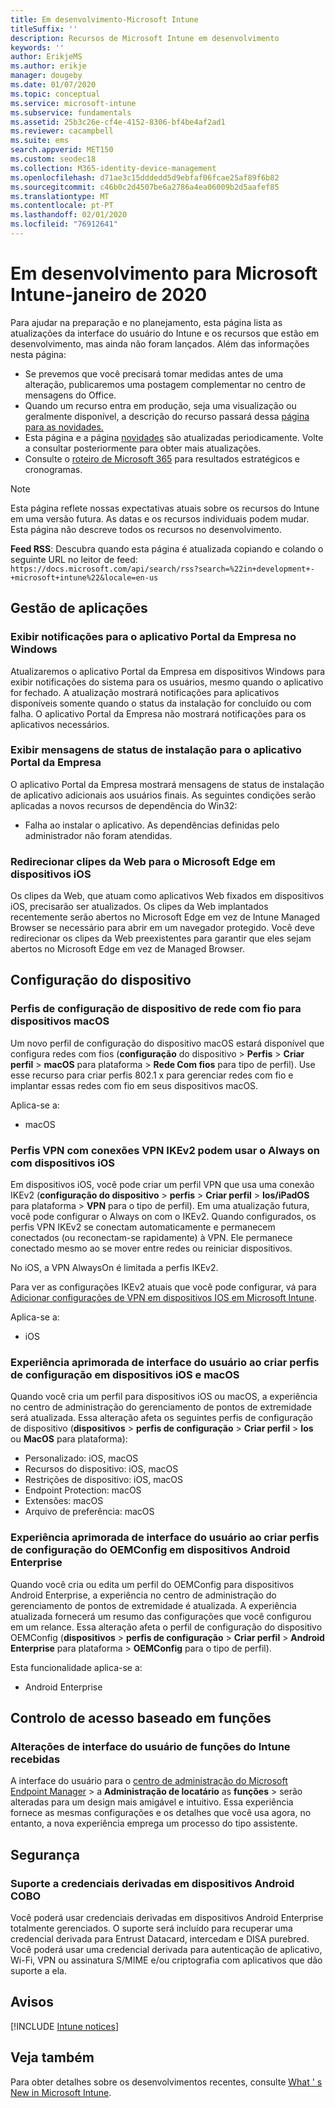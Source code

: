 ```yaml
---
title: Em desenvolvimento-Microsoft Intune
titleSuffix: ''
description: Recursos de Microsoft Intune em desenvolvimento
keywords: ''
author: ErikjeMS
ms.author: erikje
manager: dougeby
ms.date: 01/07/2020
ms.topic: conceptual
ms.service: microsoft-intune
ms.subservice: fundamentals
ms.assetid: 25b3c26e-cf4e-4152-8306-bf4be4af2ad1
ms.reviewer: cacampbell
ms.suite: ems
search.appverid: MET150
ms.custom: seodec18
ms.collection: M365-identity-device-management
ms.openlocfilehash: d71ae3c15dddedd5d9ebfaf06fcae25af89f6b82
ms.sourcegitcommit: c46b0c2d4507be6a2786a4ea06009b2d5aafef85
ms.translationtype: MT
ms.contentlocale: pt-PT
ms.lasthandoff: 02/01/2020
ms.locfileid: "76912641"
---
```

# <a name="in-development-for-microsoft-intune---january-2020"></a>Em desenvolvimento para Microsoft Intune-janeiro de 2020

Para ajudar na preparação e no planejamento, esta página lista as atualizações da interface do usuário do Intune e os recursos que estão em desenvolvimento, mas ainda não foram lançados. Além das informações nesta página: 

- Se prevemos que você precisará tomar medidas antes de uma alteração, publicaremos uma postagem complementar no centro de mensagens do Office.
- Quando um recurso entra em produção, seja uma visualização ou geralmente disponível, a descrição do recurso passará dessa [página para as novidades.](whats-new.md)
- Esta página e a página [novidades](whats-new.md) são atualizadas periodicamente. Volte a consultar posteriormente para obter mais atualizações.
- Consulte o [roteiro de Microsoft 365](https://www.microsoft.com/microsoft-365/roadmap?rtc=2&filters=EMS) para resultados estratégicos e cronogramas.

> [!NOTE]
> Esta página reflete nossas expectativas atuais sobre os recursos do Intune em uma versão futura. As datas e os recursos individuais podem mudar. Esta página não descreve todos os recursos no desenvolvimento.

**Feed RSS**: Descubra quando esta página é atualizada copiando e colando o seguinte URL no leitor de feed: `https://docs.microsoft.com/api/search/rss?search=%22in+development+-+microsoft+intune%22&locale=en-us`

<!--
## What's coming to Intune in the Azure portal 
## What's coming to Intune apps
## Notices
-->

<!-- Common categories:  
## App management
## Device configuration
## Device enrollment
## Device management
## Intune apps
## Monitor and troubleshoot
## Role-based access control
## Security

-->
 
<!-- ***********************************************-->
## <a name="app-management"></a>Gestão de aplicações

### <a name="display-notifications-for-the-company-portal-app-on-windows---1808082----"></a>Exibir notificações para o aplicativo Portal da Empresa no Windows<!-- 1808082  -->
Atualizaremos o aplicativo Portal da Empresa em dispositivos Windows para exibir notificações do sistema para os usuários, mesmo quando o aplicativo for fechado. A atualização mostrará notificações para aplicativos disponíveis somente quando o status da instalação for concluído ou com falha. O aplicativo Portal da Empresa não mostrará notificações para os aplicativos necessários. 

### <a name="display-installation-status-messages-for-the-company-portal-app---2514416----"></a>Exibir mensagens de status de instalação para o aplicativo Portal da Empresa<!-- 2514416  -->
O aplicativo Portal da Empresa mostrará mensagens de status de instalação de aplicativo adicionais aos usuários finais. As seguintes condições serão aplicadas a novos recursos de dependência do Win32:
- Falha ao instalar o aplicativo. As dependências definidas pelo administrador não foram atendidas.

### <a name="retarget-web-clips-to-microsoft-edge-on-ios-devices---5455276---"></a>Redirecionar clipes da Web para o Microsoft Edge em dispositivos iOS<!-- 5455276 -->
Os clipes da Web, que atuam como aplicativos Web fixados em dispositivos iOS, precisarão ser atualizados. Os clipes da Web implantados recentemente serão abertos no Microsoft Edge em vez de Intune Managed Browser se necessário para abrir em um navegador protegido. Você deve redirecionar os clipes da Web preexistentes para garantir que eles sejam abertos no Microsoft Edge em vez de Managed Browser. 


<!-- ***********************************************-->
## <a name="device-configuration"></a>Configuração do dispositivo

### <a name="wired-network-device-configuration-profiles-for-macos-devices---3508686----"></a>Perfis de configuração de dispositivo de rede com fio para dispositivos macOS<!-- 3508686  -->
Um novo perfil de configuração do dispositivo macOS estará disponível que configura redes com fios (**configuração** do dispositivo > **Perfis** > **Criar perfil** > **macOS** para plataforma > **Rede Com fios** para tipo de perfil). Use esse recurso para criar perfis 802.1 x para gerenciar redes com fio e implantar essas redes com fio em seus dispositivos macOS.

Aplica-se a:
- macOS

### <a name="vpn-profiles-with-ikev2-vpn-connections-can-use-always-on-with-ios-devices----1947932-idready---"></a>Perfis VPN com conexões VPN IKEv2 podem usar o Always on com dispositivos iOS <!-- 1947932 idready -->
Em dispositivos iOS, você pode criar um perfil VPN que usa uma conexão IKEv2 (**configuração do dispositivo** > **perfis** > **Criar perfil** > **Ios/iPadOS** para plataforma > **VPN** para o tipo de perfil). Em uma atualização futura, você pode configurar o Always on com o IKEv2. Quando configurados, os perfis VPN IKEv2 se conectam automaticamente e permanecem conectados (ou reconectam-se rapidamente) à VPN. Ele permanece conectado mesmo ao se mover entre redes ou reiniciar dispositivos.

No iOS, a VPN AlwaysOn é limitada a perfis IKEv2.

Para ver as configurações IKEv2 atuais que você pode configurar, vá para [Adicionar configurações de VPN em dispositivos IOS em Microsoft Intune](../configuration/vpn-settings-ios.md#ikev2-settings).

Aplica-se a:
- iOS

### <a name="improved-user-interface-experience-when-creating-configuration-profiles-on-ios-and-macos-devices---5569008-5569039-5569057-5569110-5569116-5569131-5569139-5569153-5859984-idready---"></a>Experiência aprimorada de interface do usuário ao criar perfis de configuração em dispositivos iOS e macOS<!-- 5569008-5569039-5569057-5569110-5569116-5569131-5569139-5569153-5859984 idready -->
Quando você cria um perfil para dispositivos iOS ou macOS, a experiência no centro de administração do gerenciamento de pontos de extremidade será atualizada. Essa alteração afeta os seguintes perfis de configuração de dispositivo (**dispositivos** > **perfis de configuração** > **Criar perfil** > **Ios** ou **MacOS** para plataforma):

- Personalizado: iOS, macOS
- Recursos do dispositivo: iOS, macOS
- Restrições de dispositivo: iOS, macOS
- Endpoint Protection: macOS
- Extensões: macOS
- Arquivo de preferência: macOS

### <a name="improved-user-interface-experience-when-creating-oemconfig-configuration-profiles-on-android-enterprise-devices---5568645-idready----"></a>Experiência aprimorada de interface do usuário ao criar perfis de configuração do OEMConfig em dispositivos Android Enterprise<!-- 5568645 idready  -->
Quando você cria ou edita um perfil do OEMConfig para dispositivos Android Enterprise, a experiência no centro de administração do gerenciamento de pontos de extremidade é atualizada. A experiência atualizada fornecerá um resumo das configurações que você configurou em um relance. Essa alteração afeta o perfil de configuração do dispositivo OEMConfig (**dispositivos** > **perfis de configuração** > **Criar perfil** > **Android Enterprise** para plataforma > **OEMConfig** para o tipo de perfil).

Esta funcionalidade aplica-se a:
- Android Enterprise 

<!-- ***********************************************-->
<!--## Device enrollment-->



<!-- ***********************************************-->
<!--## Device management-->



<!-- ***********************************************-->
<!--## Intune apps-->
 

<!-- ***********************************************-->

<!--
## Monitoring and troubleshooting
-->


<!-- ***********************************************-->
## <a name="role-based-access-control"></a>Controlo de acesso baseado em funções

### <a name="intune-roles-user-interface-changes-coming--5801612-idready--"></a>Alterações de interface do usuário de funções do Intune recebidas<!--5801612 idready-->
A interface do usuário para o [centro de administração do Microsoft Endpoint Manager](https://go.microsoft.com/fwlink/?linkid=2109431) > a **Administração de locatário** as **funções** > serão alteradas para um design mais amigável e intuitivo. Essa experiência fornece as mesmas configurações e os detalhes que você usa agora, no entanto, a nova experiência emprega um processo do tipo assistente.


<!-- ***********************************************-->
## <a name="security"></a>Segurança

### <a name="derived-credentials-support-on-android-cobo-devices--4839592--"></a>Suporte a credenciais derivadas em dispositivos Android COBO<!--4839592-->
Você poderá usar credenciais derivadas em dispositivos Android Enterprise totalmente gerenciados. O suporte será incluído para recuperar uma credencial derivada para Entrust Datacard, intercedam e DISA purebred. Você poderá usar uma credencial derivada para autenticação de aplicativo, Wi-Fi, VPN ou assinatura S/MIME e/ou criptografia com aplicativos que dão suporte a ela. 

<!-- ***********************************************-->
## <a name="notices"></a>Avisos

[!INCLUDE [Intune notices](../includes/intune-notices.md)]

## <a name="see-also"></a>Veja também
Para obter detalhes sobre os desenvolvimentos recentes, consulte [What ' s New in Microsoft Intune](whats-new.md).


